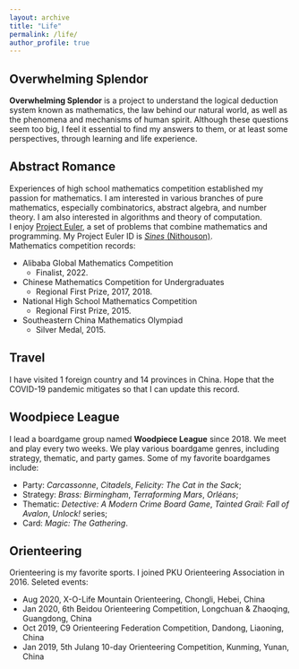 ```yaml
---
layout: archive
title: "Life"
permalink: /life/
author_profile: true
---
```


## Overwhelming Splendor  
<b>Overwhelming Splendor</b> is a project to understand the logical deduction system known as mathematics, the law behind our natural world, as well as the phenomena and mechanisms of human spirit.
Although these questions seem too big, I feel it essential to find my answers to them, or at least some perspectives, through learning and life experience.

## Abstract Romance  
Experiences of high school mathematics competition established my passion for mathematics. 
I am interested in various branches of pure mathematics, especially combinatorics, abstract algebra, and number theory. I am also interested in algorithms and theory of computation.    
I enjoy [Project Euler](http://www.projecteuler.net/), a set of problems that combine mathematics and programming. My Project Euler ID is [*Sines* (Nithouson)](https://projecteuler.net/profile/Nithouson.png).   
Mathematics competition records:
* Alibaba Global Mathematics Competition
    * Finalist, 2022.
* Chinese Mathematics Competition for Undergraduates
    * Regional First Prize, 2017, 2018.
* National High School Mathematics Competition
    * Regional First Prize, 2015.
* Southeastern China Mathematics Olympiad
    * Silver Medal, 2015. 

## Travel  
I have visited 1 foreign country and 14 provinces in China. Hope that the COVID-19 pandemic mitigates so that I can update this record.  

## Woodpiece League  
I lead a boardgame group named <b>Woodpiece League</b> since 2018. We meet and play every two weeks. We play various boardgame genres, including strategy, thematic, and party games. 
Some of my favorite boardgames include:
* Party: *Carcassonne*,  *Citadels*, *Felicity: The Cat in the Sack*;
* Strategy: *Brass: Birmingham*, *Terraforming Mars*, *Orléans*;
* Thematic: *Detective: A Modern Crime Board Game*, *Tainted Grail: Fall of Avalon*, *Unlock!* series;
* Card: *Magic: The Gathering*.

## Orienteering  
Orienteering is my favorite sports. I joined PKU Orienteering Association in 2016. Seleted events:  
* Aug 2020, X-O-Life Mountain Orienteering, Chongli, Hebei, China
* Jan 2020, 6th Beidou Orienteering Competition, Longchuan & Zhaoqing, Guangdong, China
* Oct 2019, C9 Orienteering Federation Competition, Dandong, Liaoning, China
* Jan 2019, 5th Julang 10-day Orienteering Competition, Kunming, Yunan, China

